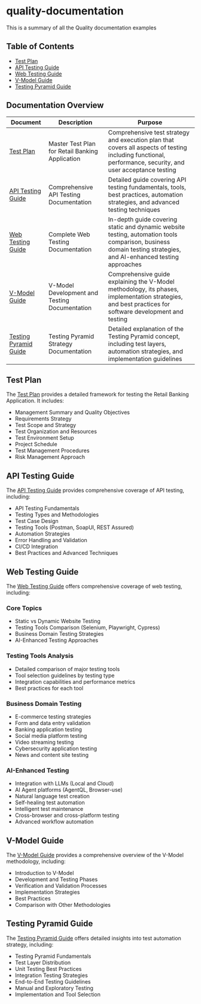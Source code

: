 # quality-documentation
This is a summary of all the Quality documentation examples

## Table of Contents
- [Test Plan](#test-plan)
- [API Testing Guide](#api-testing-guide)
- [Web Testing Guide](#web-testing-guide)
- [V-Model Guide](#v-model-guide)
- [Testing Pyramid Guide](#testing-pyramid-guide)

## Documentation Overview

| Document | Description | Purpose |
|----------|-------------|---------|
| [Test Plan](TestPlan.md) | Master Test Plan for Retail Banking Application | Comprehensive test strategy and execution plan that covers all aspects of testing including functional, performance, security, and user acceptance testing |
| [API Testing Guide](ApiTesting.md) | Comprehensive API Testing Documentation | Detailed guide covering API testing fundamentals, tools, best practices, automation strategies, and advanced testing techniques |
| [Web Testing Guide](WebTesting.md) | Complete Web Testing Documentation | In-depth guide covering static and dynamic website testing, automation tools comparison, business domain testing strategies, and AI-enhanced testing approaches |
| [V-Model Guide](V-model.md) | V-Model Development and Testing Documentation | Comprehensive guide explaining the V-Model methodology, its phases, implementation strategies, and best practices for software development and testing |
| [Testing Pyramid Guide](testing-pyramid.md) | Testing Pyramid Strategy Documentation | Detailed explanation of the Testing Pyramid concept, including test layers, automation strategies, and implementation guidelines |

## Test Plan
The [Test Plan](TestPlan.md) provides a detailed framework for testing the Retail Banking Application. It includes:

- Management Summary and Quality Objectives
- Requirements Strategy
- Test Scope and Strategy
- Test Organization and Resources
- Test Environment Setup
- Project Schedule
- Test Management Procedures
- Risk Management Approach

## API Testing Guide
The [API Testing Guide](ApiTesting.md) provides comprehensive coverage of API testing, including:

- API Testing Fundamentals
- Testing Types and Methodologies
- Test Case Design
- Testing Tools (Postman, SoapUI, REST Assured)
- Automation Strategies
- Error Handling and Validation
- CI/CD Integration
- Best Practices and Advanced Techniques

## Web Testing Guide
The [Web Testing Guide](WebTesting.md) offers comprehensive coverage of web testing, including:

### Core Topics
- Static vs Dynamic Website Testing
- Testing Tools Comparison (Selenium, Playwright, Cypress)
- Business Domain Testing Strategies
- AI-Enhanced Testing Approaches

### Testing Tools Analysis
- Detailed comparison of major testing tools
- Tool selection guidelines by testing type
- Integration capabilities and performance metrics
- Best practices for each tool

### Business Domain Testing
- E-commerce testing strategies
- Form and data entry validation
- Banking application testing
- Social media platform testing
- Video streaming testing
- Cybersecurity application testing
- News and content site testing

### AI-Enhanced Testing
- Integration with LLMs (Local and Cloud)
- AI Agent platforms (AgentQL, Browser-use)
- Natural language test creation
- Self-healing test automation
- Intelligent test maintenance
- Cross-browser and cross-platform testing
- Advanced workflow automation

## V-Model Guide
The [V-Model Guide](V-model.md) provides a comprehensive overview of the V-Model methodology, including:

- Introduction to V-Model
- Development and Testing Phases
- Verification and Validation Processes
- Implementation Strategies
- Best Practices
- Comparison with Other Methodologies

## Testing Pyramid Guide
The [Testing Pyramid Guide](testing-pyramid.md) offers detailed insights into test automation strategy, including:

- Testing Pyramid Fundamentals
- Test Layer Distribution
- Unit Testing Best Practices
- Integration Testing Strategies
- End-to-End Testing Guidelines
- Manual and Exploratory Testing
- Implementation and Tool Selection
